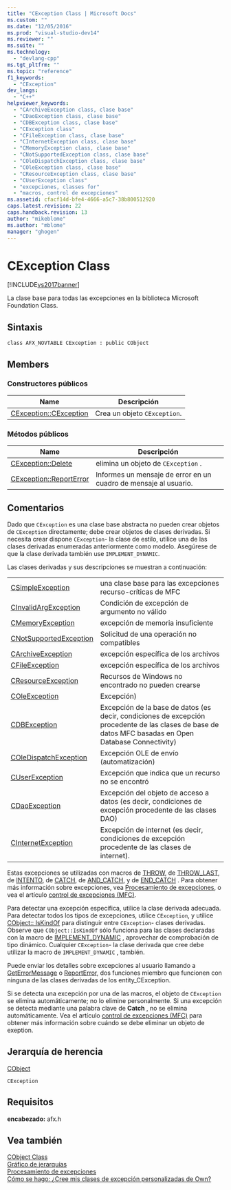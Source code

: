 ```yaml
---
title: "CException Class | Microsoft Docs"
ms.custom: ""
ms.date: "12/05/2016"
ms.prod: "visual-studio-dev14"
ms.reviewer: ""
ms.suite: ""
ms.technology: 
  - "devlang-cpp"
ms.tgt_pltfrm: ""
ms.topic: "reference"
f1_keywords: 
  - "CException"
dev_langs: 
  - "C++"
helpviewer_keywords: 
  - "CArchiveException class, clase base"
  - "CDaoException class, clase base"
  - "CDBException class, clase base"
  - "CException class"
  - "CFileException class, clase base"
  - "CInternetException class, clase base"
  - "CMemoryException class, clase base"
  - "CNotSupportedException class, clase base"
  - "COleDispatchException class, clase base"
  - "COleException class, clase base"
  - "CResourceException class, clase base"
  - "CUserException class"
  - "excepciones, classes for"
  - "macros, control de excepciones"
ms.assetid: cfacf14d-bfe4-4666-a5c7-38b800512920
caps.latest.revision: 22
caps.handback.revision: 13
author: "mikeblome"
ms.author: "mblome"
manager: "ghogen"
---
```

# CException Class
[!INCLUDE[vs2017banner](../../assembler/inline/includes/vs2017banner.md)]

La clase base para todas las excepciones en la biblioteca Microsoft Foundation Class.  
  
## Sintaxis  
  
```  
class AFX_NOVTABLE CException : public CObject  
```  
  
## Members  
  
### Constructores públicos  
  
|Name|Descripción|  
|----------|-----------------|  
|[CException::CException](../Topic/CException::CException.md)|Crea un objeto `CException`.|  
  
### Métodos públicos  
  
|Name|Descripción|  
|----------|-----------------|  
|[CException::Delete](../Topic/CException::Delete.md)|elimina un objeto de `CException` .|  
|[CException::ReportError](../Topic/CException::ReportError.md)|Informes un mensaje de error en un cuadro de mensaje al usuario.|  
  
## Comentarios  
 Dado que `CException` es una clase base abstracta no pueden crear objetos de `CException` directamente; debe crear objetos de clases derivadas.  Si necesita crear dispone `CException`\- la clase de estilo, utilice una de las clases derivadas enumeradas anteriormente como modelo.  Asegúrese de que la clase derivada también use `IMPLEMENT_DYNAMIC`.  
  
 Las clases derivadas y sus descripciones se muestran a continuación:  
  
|||  
|-|-|  
|[CSimpleException](../../mfc/reference/csimpleexception-class.md)|una clase base para las excepciones recurso\-críticas de MFC|  
|[CInvalidArgException](../../mfc/reference/cinvalidargexception-class.md)|Condición de excepción de argumento no válido|  
|[CMemoryException](../../mfc/reference/cmemoryexception-class.md)|excepción de memoria insuficiente|  
|[CNotSupportedException](../../mfc/reference/cnotsupportedexception-class.md)|Solicitud de una operación no compatibles|  
|[CArchiveException](../../mfc/reference/carchiveexception-class.md)|excepción específica de los archivos|  
|[CFileException](../../mfc/reference/cfileexception-class.md)|excepción específica de los archivos|  
|[CResourceException](../../mfc/reference/cresourceexception-class.md)|Recursos de Windows no encontrado no pueden crearse|  
|[COleException](../../mfc/reference/coleexception-class.md)|Excepción\)|  
|[CDBException](../../mfc/reference/cdbexception-class.md)|Excepción de la base de datos \(es decir, condiciones de excepción procedente de las clases de base de datos MFC basadas en Open Database Connectivity\)|  
|[COleDispatchException](../../mfc/reference/coledispatchexception-class.md)|Excepción OLE de envío \(automatización\)|  
|[CUserException](../../mfc/reference/cuserexception-class.md)|Excepción que indica que un recurso no se encontró|  
|[CDaoException](../../mfc/reference/cdaoexception-class.md)|Excepción del objeto de acceso a datos \(es decir, condiciones de excepción procedente de las clases DAO\)|  
|[CInternetException](../../mfc/reference/cinternetexception-class.md)|Excepción de internet \(es decir, condiciones de excepción procedente de las clases de internet\).|  
  
 Estas excepciones se utilizadas con macros de [THROW](../Topic/THROW%20\(MFC\).md), de [THROW\_LAST](../Topic/THROW_LAST.md), de [INTENTO](../Topic/TRY.md), de [CATCH](../Topic/CATCH.md), de [AND\_CATCH](../Topic/AND_CATCH.md), y de [END\_CATCH](../Topic/END_CATCH.md) .  Para obtener más información sobre excepciones, vea [Procesamiento de excepciones](../../mfc/reference/exception-processing.md), o vea el artículo [control de excepciones \(MFC\)](../../mfc/exception-handling-in-mfc.md).  
  
 Para detectar una excepción específica, utilice la clase derivada adecuada.  Para detectar todos los tipos de excepciones, utilice `CException`, y utilice [CObject:: IsKindOf](../Topic/CObject::IsKindOf.md) para distinguir entre `CException`\- clases derivadas.  Observe que `CObject::IsKindOf` sólo funciona para las clases declaradas con la macro de [IMPLEMENT\_DYNAMIC](../Topic/IMPLEMENT_DYNAMIC.md) , aprovechar de comprobación de tipo dinámico.  Cualquier `CException`\- la clase derivada que cree debe utilizar la macro de `IMPLEMENT_DYNAMIC` , también.  
  
 Puede enviar los detalles sobre excepciones al usuario llamando a [GetErrorMessage](../Topic/CFileException::GetErrorMessage.md) o [ReportError](../Topic/CException::ReportError.md), dos funciones miembro que funcionen con ninguna de las clases derivadas de los entity\_CException.  
  
 Si se detecta una excepción por una de las macros, el objeto de `CException` se elimina automáticamente; no lo elimine personalmente.  Si una excepción se detecta mediante una palabra clave de **Catch** , no se elimina automáticamente.  Vea el artículo [control de excepciones \(MFC\)](../../mfc/exception-handling-in-mfc.md) para obtener más información sobre cuándo se debe eliminar un objeto de exeption.  
  
## Jerarquía de herencia  
 [CObject](../../mfc/reference/cobject-class.md)  
  
 `CException`  
  
## Requisitos  
 **encabezado:** afx.h  
  
## Vea también  
 [CObject Class](../../mfc/reference/cobject-class.md)   
 [Gráfico de jerarquías](../../mfc/hierarchy-chart.md)   
 [Procesamiento de excepciones](../../mfc/reference/exception-processing.md)   
 [Cómo se hago: ¿Cree mis clases de excepción personalizadas de Own?](http://go.microsoft.com/fwlink/?LinkId=128045)